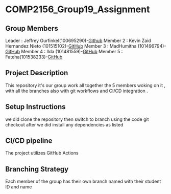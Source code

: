 # COMP2156_Group19_Assignment

## Group Members
Leader : Jeffrey Gurfinkel(100695290)-[Github](https://github.com/JeEdGurfinkel)
Member 2 : Kevin Zaid Hernandez Nieto (101515102)-[GitHub](https://github.com/ZaidNieto2004)
Member 3 : MadHumitha (101496794)-[GitHub](https://github.com/Madhumitha680)
Member 4 : Ilda (101481559)-[GitHub](https://github.com/Ipat03)
Member 5 : Fateha(101538233)-[GitHub](https://github.com/Fateha-Akther)

## Project Description 

This repository it's our group work all together the 5 members woking on it , with all the branches also with git workflows
and CI/CD integration .

## Setup Instructions

we did clone the repository 
then switch to branch using the code git checkout 
 after we did install any dependencies as listed 
 ## CI/CD pipeline 
 The project utilizes GitHub Actions 
 ## Branching Strategy 
 Each member of the group has their own branch named with their student ID and name 